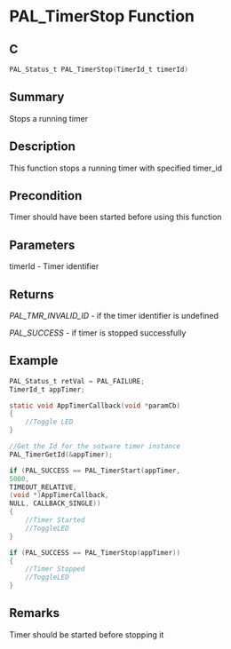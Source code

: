# PAL_TimerStop Function

## C

```c
PAL_Status_t PAL_TimerStop(TimerId_t timerId)
```

## Summary

Stops a running timer  

## Description

This function stops a running timer with specified timer_id

## Precondition

Timer should have been started before using this function  

## Parameters

timerId 	- Timer identifier  

## Returns

*PAL_TMR_INVALID_ID* - if the timer identifier is undefined

*PAL_SUCCESS* - if timer is stopped successfully
 

## Example

```c
PAL_Status_t retVal = PAL_FAILURE;
TimerId_t appTimer;

static void AppTimerCallback(void *paramCb)
{
    //Toggle LED
}

//Get the Id for the sotware timer instance
PAL_TimerGetId(&appTimer);

if (PAL_SUCCESS == PAL_TimerStart(appTimer,
5000,
TIMEOUT_RELATIVE,
(void *)AppTimerCallback,
NULL, CALLBACK_SINGLE))
{
    //Timer Started
    //ToggleLED
}

if (PAL_SUCCESS == PAL_TimerStop(appTimer))
{
    //Timer Stopped
    //ToggleLED
}

```
## Remarks

Timer should be started before stopping it 

